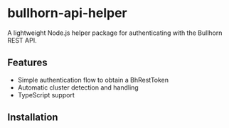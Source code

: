 # bullhorn-api-helper

A lightweight Node.js helper package for authenticating with the Bullhorn REST API.

## Features

- Simple authentication flow to obtain a BhRestToken
- Automatic cluster detection and handling
- TypeScript support

## Installation
